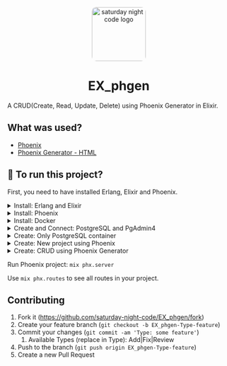 <p align="center"><img src="https://avatars.githubusercontent.com/u/87999310" alt="saturday night code logo" width="122px" style="border-radius: 10px"/></p>

<h1 align="center">EX_phgen</h1>

A CRUD(Create, Read, Update, Delete) using Phoenix Generator in Elixir.

## What was used?

- [Phoenix](https://phoenixframework.org/)
- [Phoenix Generator - HTML](https://hexdocs.pm/phoenix/Mix.Tasks.Phx.Gen.Html.html)

## :runner: To run this project?

First, you need to have installed Erlang, Elixir and Phoenix.

<details>
  <summary>Install: Erlang and Elixir</summary>

  For Debian/Ubuntu based system:

  1. Add Erlang repository: `wget https://packages.erlang-solutions.com/erlang-solutions_2.0_all.deb && sudo dpkg -i erlang-solutions_2.0_all.deb`
  2. `sudo apt-get update`
  3. Install Erlang: `sudo apt-get install esl-erlang` and `sudo apt install erlang`
  4. Install Elixir: `sudo apt-get install elixir`
  
  After installation, run: `elixir --version` to verify that it was correctly installed.
</details>

<details>
  <summary>Install: Phoenix</summary>

  For Debian/Ubuntu based system:

  1. Install: `mix archive.install hex phx_new 1.5.8`
  2. Accept all questions with "Y"
</details>

<details>
  <summary>Install: Docker</summary>

  For Debian/Ubuntu based system:

  1. `sudo apt update`
  2. Remove others installations: `sudo apt remove docker docker-engine docker.io`
  3. Install docker.io: `sudo apt install docker.io`

  To enable Docker in startup:

  1. `sudo systemctl start docker`
  2. `sudo systemctl enable docker`

  After installation, run: `docker version` to verify that it was correctly installed.

  **All docker commands must have `sudo` before;**
</details>

<details>
  <summary>Create and Connect: PostgreSQL and PgAdmin4</summary>

  1. Get pdAdmin4 docker image: `sudo docker pull dpage/pgadmin4`
  2. Create docker postgres network: `sudo docker network create --driver bridge postgres-network`
  3. Create and start a postgres docker container running with postgres-network: `sudo docker run --name postgres --network=postgres-network -e "POSTGRES_PASSWORD=postgres" -p 5432:5432 -d postgres`
  4. Create and start a pgadmin docker container running with postgres-network: `sudo docker run --name pgadmin --network=postgres-network -p 15432:80 -e "PGADMIN_DEFAULT_EMAIL=<your_email>" -e "PGADMIN_DEFAULT_PASSWORD=bpgadmin" -d dpage/pgadmin4`

  After installation, access in your Browser: [http://localhost:15432](http://localhost:15432) to view pgAdmin4 web interface.

  **To connect a new server in pgAdmin4 web interface**:
  
  ```json
    name = pgAdmin connection name
    comments = description about the connection

    connection/host-name = container name
    connection/port = 5432
    connection/username = postgres (default)
    connection/password = postgres container password
  ```
</details>

<details>
  <summary>Create: Only PostgreSQL container</summary>

  1. PostgreSQL docker image: `sudo docker run --name postgres -e POSTGRES_PASSWORD=postgres -p 5432:5432 -d postgres`

  **The authentication data for this database is**:

  ```json
    user: postgres,
    password: postgres
  ```
</details>

<details>
  <summary>Create: New project using Phoenix</summary>

  1. Create new Phoenix project: `mix phx.new projectName` and `cd projectName`
  2. Configure your database in config/dev.exs and run: `mix ecto.create`
</details>


<details>
  <summary>Create: CRUD using Phoenix Generator</summary>

  1. In project root folder, run: `mix phx.gen.html ContextName EntityName tableName attr1:attType attr2:attType`
  2. Run the migration: `mix ecto.migrate`
</details>

Run Phoenix project: `mix phx.server`

Use `mix phx.routes` to see all routes in your project.

## Contributing

1. Fork it (<https://github.com/saturday-night-code/EX_phgen/fork>)
2. Create your feature branch (`git checkout -b EX_phgen-Type-feature`)
3. Commit your changes (`git commit -am 'Type: some feature'`)
   1. Available Types (replace in Type): Add|Fix|Review
4. Push to the branch (`git push origin EX_phgen-Type-feature`)
5. Create a new Pull Request
